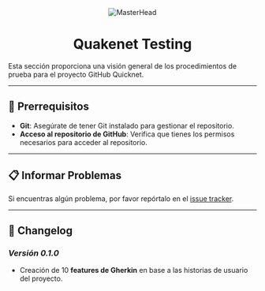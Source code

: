 <div align="center">
  <img src="https://i.imgur.com/qDjDCC8.png" alt="MasterHead" />
</div>

<div align="center">
  <h1>Quakenet Testing</h1>
</div>

Esta sección proporciona una visión general de los procedimientos de prueba para el proyecto GitHub Quicknet.

---

## 🚀 Prerrequisitos

- **Git**: Asegúrate de tener Git instalado para gestionar el repositorio.
- **Acceso al repositorio de GitHub**: Verifica que tienes los permisos necesarios para acceder al repositorio.

---

## 📋 Informar Problemas

Si encuentras algún problema, por favor repórtalo en el [issue tracker](https://github.com/adoa-dev/quicknet-testing/issues).

---

## 📜 Changelog

### _Versión 0.1.0_
- Creación de 10 **features de Gherkin** en base a las historias de usuario del proyecto.
